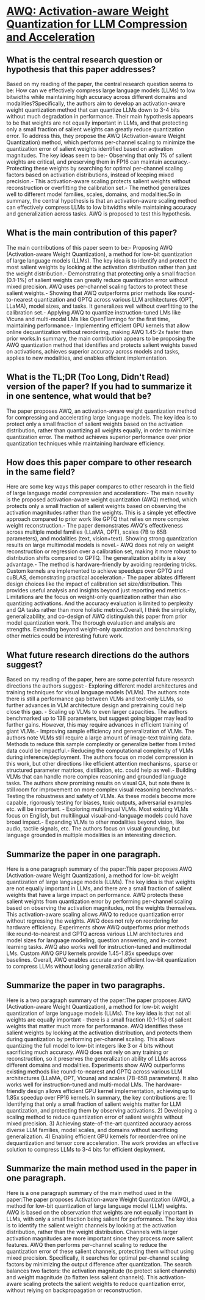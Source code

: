 # [AWQ: Activation-aware Weight Quantization for LLM Compression and   Acceleration](https://arxiv.org/abs/2306.00978)

## What is the central research question or hypothesis that this paper addresses?

Based on my reading of the paper, the central research question seems to be: How can we effectively compress large language models (LLMs) to low bitwidths while maintaining high accuracy across different domains and modalities?Specifically, the authors aim to develop an activation-aware weight quantization method that can quantize LLMs down to 3-4 bits without much degradation in performance. Their main hypothesis appears to be that weights are not equally important in LLMs, and that protecting only a small fraction of salient weights can greatly reduce quantization error. To address this, they propose the AWQ (Activation-aware Weight Quantization) method, which performs per-channel scaling to minimize the quantization error of salient weights identified based on activation magnitudes. The key ideas seem to be:- Observing that only 1% of salient weights are critical, and preserving them in FP16 can maintain accuracy.- Protecting these weights by searching for optimal per-channel scaling factors based on activation distributions, instead of keeping mixed precision.- This activation-aware scaling protects salient weights without reconstruction or overfitting the calibration set.- The method generalizes well to different model families, scales, domains, and modalities.So in summary, the central hypothesis is that an activation-aware scaling method can effectively compress LLMs to low bitwidths while maintaining accuracy and generalization across tasks. AWQ is proposed to test this hypothesis.


## What is the main contribution of this paper?

The main contributions of this paper seem to be:- Proposing AWQ (Activation-aware Weight Quantization), a method for low-bit quantization of large language models (LLMs). The key idea is to identify and protect the most salient weights by looking at the activation distribution rather than just the weight distribution.- Demonstrating that protecting only a small fraction (0.1-1%) of salient weights can greatly reduce quantization error without mixed precision. AWQ uses per-channel scaling factors to protect these salient weights.- Showing that AWQ outperforms prior methods like round-to-nearest quantization and GPTQ across various LLM architectures (OPT, LLaMA), model sizes, and tasks. It generalizes well without overfitting to the calibration set.- Applying AWQ to quantize instruction-tuned LMs like Vicuna and multi-modal LMs like OpenFlamingo for the first time, maintaining performance.- Implementing efficient GPU kernels that allow online dequantization without reordering, making AWQ 1.45-2x faster than prior works.In summary, the main contribution appears to be proposing the AWQ quantization method that identifies and protects salient weights based on activations, achieves superior accuracy across models and tasks, applies to new modalities, and enables efficient implementation.


## What is the TL;DR (Too Long, Didn't Read) version of the paper? If you had to summarize it in one sentence, what would that be?

The paper proposes AWQ, an activation-aware weight quantization method for compressing and accelerating large language models. The key idea is to protect only a small fraction of salient weights based on the activation distribution, rather than quantizing all weights equally, in order to minimize quantization error. The method achieves superior performance over prior quantization techniques while maintaining hardware efficiency.


## How does this paper compare to other research in the same field?

Here are some key ways this paper compares to other research in the field of large language model compression and acceleration:- The main novelty is the proposed activation-aware weight quantization (AWQ) method, which protects only a small fraction of salient weights based on observing the activation magnitudes rather than the weights. This is a simple yet effective approach compared to prior work like GPTQ that relies on more complex weight reconstruction.- The paper demonstrates AWQ's effectiveness across multiple model families (LLaMA, OPT), scales (7B to 65B parameters), and modalities (text, vision+text). Showing strong quantization results on large multimodal models is novel.- AWQ does not rely on weight reconstruction or regression over a calibration set, making it more robust to distribution shifts compared to GPTQ. The generalization ability is a key advantage.- The method is hardware-friendly by avoiding reordering tricks. Custom kernels are implemented to achieve speedups over GPTQ and cuBLAS, demonstrating practical acceleration.- The paper ablates different design choices like the impact of calibration set size/distribution. This provides useful analysis and insights beyond just reporting end metrics.- Limitations are the focus on weight-only quantization rather than also quantizing activations. And the accuracy evaluation is limited to perplexity and QA tasks rather than more holistic metrics.Overall, I think the simplicity, generalizability, and co-design of AWQ distinguish this paper from prior model quantization work. The thorough evaluation and analysis are strengths. Extending beyond weight-only quantization and benchmarking other metrics could be interesting future work.


## What future research directions do the authors suggest?

Based on my reading of the paper, here are some potential future research directions the authors suggest:- Exploring different model architectures and training techniques for visual language models (VLMs). The authors note there is still a performance gap between VLMs and text-only LLMs, so further advances in VLM architecture design and pretraining could help close this gap. - Scaling up VLMs to even larger capacities. The authors benchmarked up to 13B parameters, but suggest going bigger may lead to further gains. However, this may require advances in efficient training of giant VLMs.- Improving sample efficiency and generalization of VLMs. The authors note VLMs still require a large amount of image-text training data. Methods to reduce this sample complexity or generalize better from limited data could be impactful.- Reducing the computational complexity of VLMs during inference/deployment. The authors focus on model compression in this work, but other directions like efficient attention mechanisms, sparse or structured parameter matrices, distillation, etc. could help as well.- Building VLMs that can handle more complex reasoning and grounded language tasks. The authors show promising results on visual QA, but note there is still room for improvement on more complex visual reasoning benchmarks.- Testing the robustness and safety of VLMs. As these models become more capable, rigorously testing for biases, toxic outputs, adversarial examples etc. will be important. - Exploring multilingual VLMs. Most existing VLMs focus on English, but multilingual visual-and-language models could have broad impact.- Expanding VLMs to other modalities beyond vision, like audio, tactile signals, etc. The authors focus on visual grounding, but language grounded in multiple modalities is an interesting direction.


## Summarize the paper in one paragraph.

Here is a one paragraph summary of the paper:This paper proposes AWQ (Activation-aware Weight Quantization), a method for low-bit weight quantization of large language models (LLMs). The key idea is that weights are not equally important in LLMs, and there are a small fraction of salient weights that have a large impact on performance. AWQ protects these salient weights from quantization error by performing per-channel scaling based on observing the activation magnitudes, not the weights themselves. This activation-aware scaling allows AWQ to reduce quantization error without regressing the weights. AWQ does not rely on reordering for hardware efficiency. Experiments show AWQ outperforms prior methods like round-to-nearest and GPTQ across various LLM architectures and model sizes for language modeling, question answering, and in-context learning tasks. AWQ also works well for instruction-tuned and multimodal LMs. Custom AWQ GPU kernels provide 1.45-1.85x speedups over baselines. Overall, AWQ enables accurate and efficient low-bit quantization to compress LLMs without losing generalization ability.


## Summarize the paper in two paragraphs.

Here is a two paragraph summary of the paper:The paper proposes AWQ (Activation-aware Weight Quantization), a method for low-bit weight quantization of large language models (LLMs). The key idea is that not all weights are equally important - there is a small fraction (0.1-1%) of salient weights that matter much more for performance. AWQ identifies these salient weights by looking at the activation distribution, and protects them during quantization by performing per-channel scaling. This allows quantizing the full model to low-bit integers like 3 or 4 bits without sacrificing much accuracy. AWQ does not rely on any training or reconstruction, so it preserves the generalization ability of LLMs across different domains and modalities. Experiments show AWQ outperforms existing methods like round-to-nearest and GPTQ across various LLM architectures (LLaMA, OPT, Vicuna) and scales (7B-65B parameters). It also works well for instruction-tuned and multi-modal LMs. The hardware-friendly design allows efficient GPU kernel implementation, achieving up to 1.85x speedup over FP16 kernels.In summary, the key contributions are: 1) Identifying that only a small fraction of salient weights matter for LLM quantization, and protecting them by observing activations. 2) Developing a scaling method to reduce quantization error of salient weights without mixed precision. 3) Achieving state-of-the-art quantized accuracy across diverse LLM families, model scales, and domains without sacrificing generalization. 4) Enabling efficient GPU kernels for reorder-free online dequantization and tensor core acceleration. The work provides an effective solution to compress LLMs to 3-4 bits for efficient deployment.


## Summarize the main method used in the paper in one paragraph.

Here is a one paragraph summary of the main method used in the paper:The paper proposes Activation-aware Weight Quantization (AWQ), a method for low-bit quantization of large language model (LLM) weights. AWQ is based on the observation that weights are not equally important in LLMs, with only a small fraction being salient for performance. The key idea is to identify the salient weight channels by looking at the activation distribution, rather than the weight distribution. Channels with larger activation magnitudes are more important since they process more salient features. AWQ then performs per-channel scaling to reduce the quantization error of these salient channels, protecting them without using mixed precision. Specifically, it searches for optimal per-channel scaling factors by minimizing the output difference after quantization. The search balances two factors: the activation magnitude (to protect salient channels) and weight magnitude (to flatten less salient channels). This activation-aware scaling protects the salient weights to reduce quantization error, without relying on backpropagation or reconstruction.
